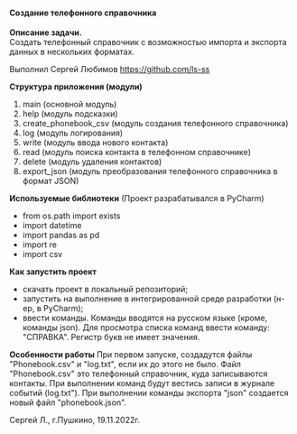 #### **Создание телефонного справочника**

**Описание задачи.**  
Создать телефонный справочник с возможностью импорта и экспорта данных в нескольких форматах.  

Выполнил Сергей Любимов https://github.com/ls-ss

**Структура приложения (модули)**

1. main (основной модуль)
2. help (модуль подсказки)
3. create_phonebook_csv (модуль создания телефонного справочника)
4. log (модуль логирования)
5. write (модуль ввода нового контакта) 
6. read (модуль поиска контакта в телефонном справочнике)
7. delete (модуль удаления контактов)
8. export_json (модуль преобразования телефонного справочника в формат JSON)

**Используемые библиотеки**
(Проект разрабатывался в PyCharm)
- from os.path import exists
- import datetime
- import pandas as pd
- import re
- import csv

**Как запустить проект**
- скачать проект в локальный репозиторий;
- запустить на выполнение в интегрированной среде разработки (н-ер, в PyCharm);
- ввести команды. Команды вводятся на русском языке (кроме, команды json). 
    Для просмотра списка команд ввести команду: "СПРАВКА". Регистр букв не имеет значения.

**Особенности работы**
При первом запуске, создадутся файлы "Phonebook.csv" и "log.txt", если их до этого не было.
Файл "Phonebook.csv" это телефонный справочник, куда записываются контакты.
При выполнении команд будут вестись записи в журнале событий (log.txt").
При выполнении команды экспорта "json" создается новый файл "phonebook.json".


Сергей Л., г.Пушкино, 19.11.2022г.